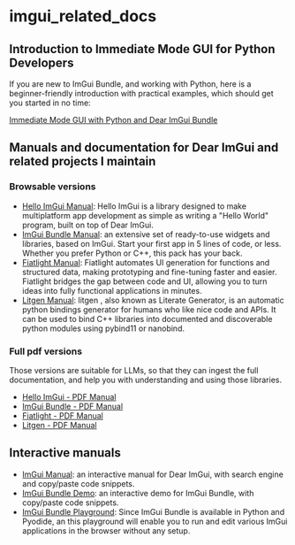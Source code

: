 # imgui_related_docs

## Introduction to Immediate Mode GUI for Python Developers

If you are new to ImGui Bundle, and working with Python, here is a beginner-friendly introduction with practical examples, which should get you started in no time:

[Immediate Mode GUI with Python and Dear ImGui Bundle](https://github.com/pthom/imgui_bundle/blob/main/docs/docs_md/imgui_python_intro.md)


## Manuals and documentation for Dear ImGui and related projects I maintain

### Browsable versions

* [Hello ImGui Manual](https://pthom.github.io/hello_imgui/): Hello ImGui is a library designed to make multiplatform app development as simple as writing a "Hello World" program, built on top of Dear ImGui.
* [ImGui Bundle Manual](https://pthom.github.io/imgui_bundle/): an extensive set of ready-to-use widgets and libraries, based on ImGui. Start your first app in 5 lines of code, or less. Whether you prefer Python or C++, this pack has your back.
* [Fiatlight Manual](https://pthom.github.io/fiatlight_doc/): Fiatlight automates UI generation for functions and structured data, making prototyping and fine-tuning faster and easier. Fiatlight bridges the gap between code and UI, allowing you to turn ideas into fully functional applications in minutes.
* [Litgen Manual](https://pthom.github.io/litgen): litgen , also known as Literate Generator, is an automatic python bindings generator for humans who like nice code and APIs. It can be used to bind C++ libraries into documented and discoverable python modules using pybind11 or nanobind.

### Full pdf versions

Those versions are suitable for LLMs, so that they can ingest the full documentation, and help you with understanding and using those libraries.

* [Hello ImGui - PDF Manual](https://raw.githubusercontent.com/pthom/imgui_related_docs/refs/heads/main/manuals/hello_imgui_manual.pdf)
* [ImGui Bundle - PDF Manual](https://raw.githubusercontent.com/pthom/imgui_related_docs/refs/heads/main/manuals/imgui_bundle_manual.pdf)
* [Fiatlight - PDF Manual](https://pthom.github.io/fiatlight_doc/flgt.pdf)
* [Litgen - PDF Manual](https://pthom.github.io/litgen/litgen_book/litgen_book.pdf)

  
## Interactive manuals

* [ImGui Manual](https://pthom.github.io/imgui_manual_online/manual/imgui_manual.html): an interactive manual for Dear ImGui, with search engine and copy/paste code snippets.
* [ImGui Bundle Demo](https://traineq.org/ImGuiBundle/emscripten/bin/demo_imgui_bundle.html): an interactive demo for ImGui Bundle, with copy/paste code snippets.
* [ImGui Bundle Playground](https://traineq.org/imgui_bundle_online/projects/imgui_bundle_playground/): Since ImGui Bundle is available in Python and Pyodide, an this playground will enable you to run and edit various ImGui applications in the browser without any setup.
